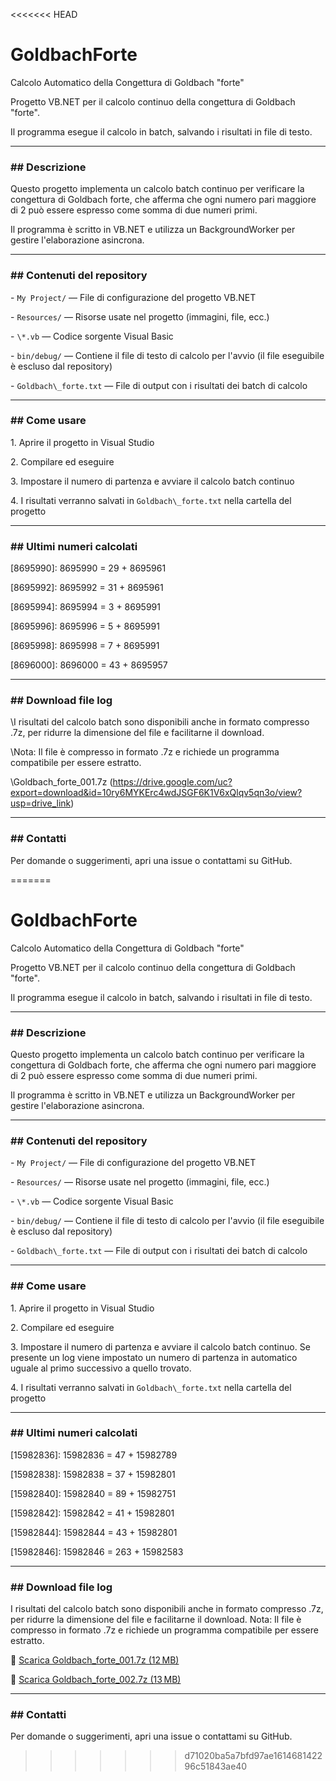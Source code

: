 <<<<<<< HEAD
# GoldbachForte

Calcolo Automatico della Congettura di Goldbach "forte"



Progetto VB.NET per il calcolo continuo della congettura di Goldbach "forte".  

Il programma esegue il calcolo in batch, salvando i risultati in file di testo.



---



### \## Descrizione



Questo progetto implementa un calcolo batch continuo per verificare la congettura di Goldbach forte, che afferma che ogni numero pari maggiore di 2 può essere espresso come somma di due numeri primi.  

Il programma è scritto in VB.NET e utilizza un BackgroundWorker per gestire l'elaborazione asincrona.



---



### \## Contenuti del repository



\- `My Project/` — File di configurazione del progetto VB.NET  

\- `Resources/` — Risorse usate nel progetto (immagini, file, ecc.)  

\- `\*.vb` — Codice sorgente Visual Basic  

\- `bin/debug/` — Contiene il file di testo di calcolo per l'avvio (il file eseguibile è escluso dal repository)  

\- `Goldbach\_forte.txt` — File di output con i risultati dei batch di calcolo  



---



### \## Come usare



1\. Aprire il progetto in Visual Studio  

2\. Compilare ed eseguire  

3\. Impostare il numero di partenza e avviare il calcolo batch continuo  

4\. I risultati verranno salvati in `Goldbach\_forte.txt` nella cartella del progetto



---



### \## Ultimi numeri calcolati


\[8695990]: 8695990 = 29 + 8695961

\[8695992]: 8695992 = 31 + 8695961

\[8695994]: 8695994 = 3 + 8695991

\[8695996]: 8695996 = 5 + 8695991

\[8695998]: 8695998 = 7 + 8695991

\[8696000]: 8696000 = 43 + 8695957




---


### \## Download file log


\I risultati del calcolo batch sono disponibili anche in formato compresso .7z, per ridurre la dimensione del file e facilitarne il download.

\Nota: Il file è compresso in formato .7z e richiede un programma compatibile per essere estratto.

\Goldbach_forte_001.7z (https://drive.google.com/uc?export=download&id=10ry6MYKErc4wdJSGF6K1V6xQlqv5qn3o/view?usp=drive_link)



---

### \## Contatti



Per domande o suggerimenti, apri una issue o contattami su GitHub.

=======
# GoldbachForte

Calcolo Automatico della Congettura di Goldbach "forte"



Progetto VB.NET per il calcolo continuo della congettura di Goldbach "forte".  

Il programma esegue il calcolo in batch, salvando i risultati in file di testo.



---



### \## Descrizione



Questo progetto implementa un calcolo batch continuo per verificare la congettura di Goldbach forte, che afferma che ogni numero pari maggiore di 2 può essere espresso come somma di due numeri primi.  

Il programma è scritto in VB.NET e utilizza un BackgroundWorker per gestire l'elaborazione asincrona.



---



### \## Contenuti del repository



\- `My Project/` — File di configurazione del progetto VB.NET  

\- `Resources/` — Risorse usate nel progetto (immagini, file, ecc.)  

\- `\*.vb` — Codice sorgente Visual Basic  

\- `bin/debug/` — Contiene il file di testo di calcolo per l'avvio (il file eseguibile è escluso dal repository)  

\- `Goldbach\_forte.txt` — File di output con i risultati dei batch di calcolo  



---



### \## Come usare



1\. Aprire il progetto in Visual Studio  

2\. Compilare ed eseguire  

3\. Impostare il numero di partenza e avviare il calcolo batch continuo. Se presente un log viene impostato un numero di partenza in automatico uguale al primo successivo a quello trovato.  

4\. I risultati verranno salvati in `Goldbach\_forte.txt` nella cartella del progetto



---



### \## Ultimi numeri calcolati


\[15982836]: 15982836 = 47 + 15982789

\[15982838]: 15982838 = 37 + 15982801

\[15982840]: 15982840 = 89 + 15982751

\[15982842]: 15982842 = 41 + 15982801

\[15982844]: 15982844 = 43 + 15982801

\[15982846]: 15982846 = 263 + 15982583


---


### \## Download file log


I risultati del calcolo batch sono disponibili anche in formato compresso .7z, per ridurre la dimensione del file e facilitarne il download.
Nota: Il file è compresso in formato .7z e richiede un programma compatibile per essere estratto.


🔗 [Scarica Goldbach_forte_001.7z (12 MB)](https://drive.google.com/uc?export=download&id=10ry6MYKErc4wdJSGF6K1V6xQlqv5qn3o)

🔗 [Scarica Goldbach_forte_002.7z (13 MB)](https://drive.google.com/uc?export=download&id=1iDndE67ujsB2iqoqJqwH1Sya1bzEBlQ-)


---

### \## Contatti



Per domande o suggerimenti, apri una issue o contattami su GitHub.

>>>>>>> d71020ba5a7bfd97ae161468142296c51843ae40
